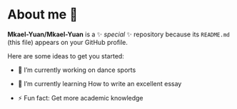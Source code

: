 # About me 👋


**Mkael-Yuan/Mkael-Yuan** is a ✨ _special_ ✨ repository because its `README.md` (this file) appears on your GitHub profile.

Here are some ideas to get you started:

- 🔭 I’m currently working on dance sports
- 🌱 I’m currently learning How to write an excellent essay





- ⚡ Fun fact: Get more academic knowledge

